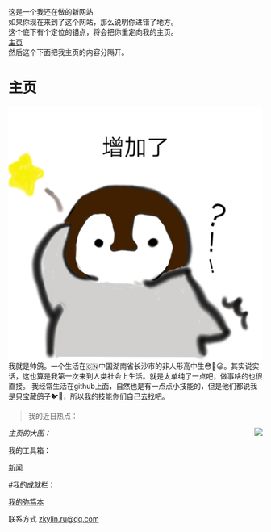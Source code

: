 这是一个我还在做的新网站</br>
如果你现在来到了这个网站，那么说明你进错了地方。</br>
这个底下有个定位的锚点，将会把你重定向我的主页。</br>
[主页](#主页)</br>
然后这个下面把我主页的内容分隔开。</br>


# 主页
<img align="left" src="https://raw.githubusercontent.com/Zhouseeie/my-profiles/main/profile%20photo/Image%20classification/Zhouseeie.jpg"/>
我就是帅鸽。一个生活在🇨🇳中国湖南省长沙市的非人形高中生😳🤭😀。其实说实话，这也算是我第一次来到人类社会上生活。就是太单纯了一点吧，做事啥的也很直接。
我经常生活在github上面，自然也是有一点点小技能的，但是他们都说我是只宝藏鸽子🐦🦆，所以我的技能你们自己去找吧。

>我的近日热点：

*主页的大图：*
<img align="right" src="_post/photos/1.jpg"/>

我的工具箱：

[新闻](tophub.today "新闻")

#我的成就栏：



[我的弥笃本](_post/midu.md "弥笃")

联系方式 zkylin.ru@qq.com
